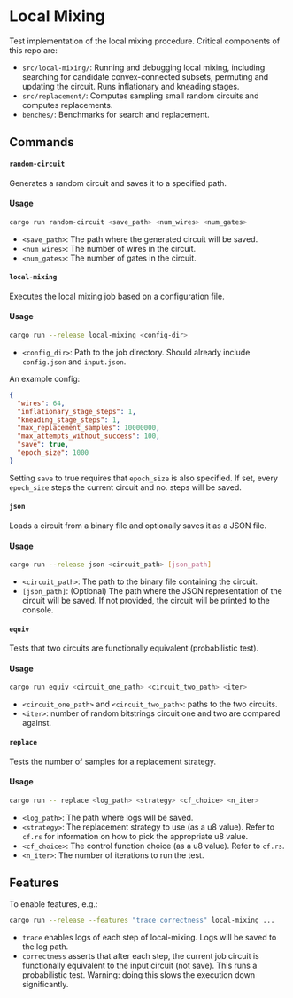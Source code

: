 # Local Mixing

Test implementation of the local mixing procedure. Critical components of this repo are:

- `src/local-mixing/`: Running and debugging local mixing, including searching for candidate convex-connected subsets, permuting and updating the circuit. Runs inflationary and kneading stages.
- `src/replacement/`: Computes sampling small random circuits and computes replacements.
- `benches/`: Benchmarks for search and replacement.

## Commands

#### `random-circuit`

Generates a random circuit and saves it to a specified path.

#### Usage

```sh
cargo run random-circuit <save_path> <num_wires> <num_gates>
```

- `<save_path>`: The path where the generated circuit will be saved.
- `<num_wires>`: The number of wires in the circuit.
- `<num_gates>`: The number of gates in the circuit.

#### `local-mixing`

Executes the local mixing job based on a configuration file.

#### Usage

```sh
cargo run --release local-mixing <config-dir>
```

- `<config_dir>`: Path to the job directory. Should already include `config.json` and `input.json`.

An example config:
```json
{
  "wires": 64,
  "inflationary_stage_steps": 1,
  "kneading_stage_steps": 1,
  "max_replacement_samples": 10000000,
  "max_attempts_without_success": 100,
  "save": true,
  "epoch_size": 1000
}
```
Setting `save` to true requires that `epoch_size` is also specified. If set, every `epoch_size` steps the current circuit and no. steps will be saved.

#### `json`

Loads a circuit from a binary file and optionally saves it as a JSON file.

#### Usage

```sh
cargo run --release json <circuit_path> [json_path]
```

- `<circuit_path>`: The path to the binary file containing the circuit.
- `[json_path]`: (Optional) The path where the JSON representation of the circuit will be saved. If not provided, the circuit will be printed to the console.

#### `equiv`

Tests that two circuits are functionally equivalent (probabilistic test).

#### Usage
```sh
cargo run equiv <circuit_one_path> <circuit_two_path> <iter>
```
- `<circuit_one_path>` and `<circuit_two_path>`: paths to the two circuits.
- `<iter>`: number of random bitstrings circuit one and two are compared against.

#### `replace`

Tests the number of samples for a replacement strategy.

#### Usage

```sh
cargo run -- replace <log_path> <strategy> <cf_choice> <n_iter>
```

- `<log_path>`: The path where logs will be saved.
- `<strategy>`: The replacement strategy to use (as a u8 value). Refer to `cf.rs` for information on how to pick the appropriate u8 value.
- `<cf_choice>`: The control function choice (as a u8 value). Refer to `cf.rs`.
- `<n_iter>`: The number of iterations to run the test.

## Features

To enable features, e.g.:

```sh
cargo run --release --features "trace correctness" local-mixing ...
```
- `trace` enables logs of each step of local-mixing. Logs will be saved to the log path.
- `correctness` asserts that after each step, the current job circuit is functionally equivalent to the input circuit (not save). This runs a probabilistic test. Warning: doing this slows the execution down significantly.